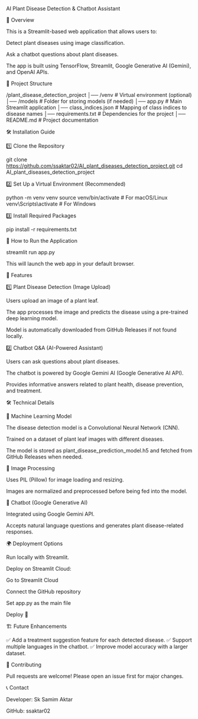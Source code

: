 AI Plant Disease Detection & Chatbot Assistant

📌 Overview

This is a Streamlit-based web application that allows users to:

Detect plant diseases using image classification.

Ask a chatbot questions about plant diseases.

The app is built using TensorFlow, Streamlit, Google Generative AI (Gemini), and OpenAI APIs.

📂 Project Structure

/plant_disease_detection_project
│── /venv                # Virtual environment (optional)
│── /models              # Folder for storing models (if needed)
│── app.py               # Main Streamlit application
│── class_indices.json   # Mapping of class indices to disease names
│── requirements.txt     # Dependencies for the project
│── README.md            # Project documentation

🛠 Installation Guide

1️⃣ Clone the Repository

git clone https://github.com/ssaktar02/AI_plant_diseases_detection_project.git
cd AI_plant_diseases_detection_project

2️⃣ Set Up a Virtual Environment (Recommended)

python -m venv venv
source venv/bin/activate  # For macOS/Linux
venv\Scripts\activate     # For Windows

3️⃣ Install Required Packages

pip install -r requirements.txt

🚀 How to Run the Application

streamlit run app.py

This will launch the web app in your default browser.

🌱 Features

1️⃣ Plant Disease Detection (Image Upload)

Users upload an image of a plant leaf.

The app processes the image and predicts the disease using a pre-trained deep learning model.

Model is automatically downloaded from GitHub Releases if not found locally.

2️⃣ Chatbot Q&A (AI-Powered Assistant)

Users can ask questions about plant diseases.

The chatbot is powered by Google Gemini AI (Google Generative AI API).

Provides informative answers related to plant health, disease prevention, and treatment.

🛠 Technical Details

🔹 Machine Learning Model

The disease detection model is a Convolutional Neural Network (CNN).

Trained on a dataset of plant leaf images with different diseases.

The model is stored as plant_disease_prediction_model.h5 and fetched from GitHub Releases when needed.

🔹 Image Processing

Uses PIL (Pillow) for image loading and resizing.

Images are normalized and preprocessed before being fed into the model.

🔹 Chatbot (Google Generative AI)

Integrated using Google Gemini API.

Accepts natural language questions and generates plant disease-related responses.

🌍 Deployment Options

Run locally with Streamlit.

Deploy on Streamlit Cloud:

Go to Streamlit Cloud

Connect the GitHub repository

Set app.py as the main file

Deploy 🚀

🏗 Future Enhancements

✅ Add a treatment suggestion feature for each detected disease.
✅ Support multiple languages in the chatbot.
✅ Improve model accuracy with a larger dataset.

🤝 Contributing

Pull requests are welcome! Please open an issue first for major changes.


📞 Contact

Developer: Sk Samim Aktar

GitHub: ssaktar02

